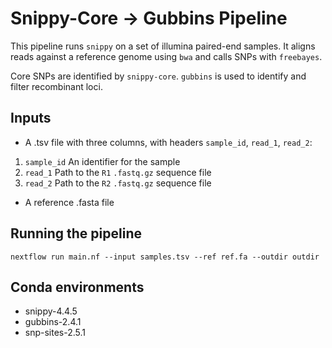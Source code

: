# Snippy-Core -> Gubbins Pipeline

This pipeline runs `snippy` on a set of illumina paired-end samples.
It aligns reads against a reference genome using `bwa` and calls SNPs with `freebayes`.

Core SNPs are identified by `snippy-core`. `gubbins` is used to identify and filter recombinant loci.

## Inputs

- A .tsv file with three columns, with headers `sample_id`, `read_1`, `read_2`:

1. `sample_id` An identifier for the sample
2. `read_1` Path to the `R1` `.fastq.gz` sequence file
3. `read_2` Path to the `R2` `.fastq.gz` sequence file

- A reference .fasta file

## Running the pipeline

```
nextflow run main.nf --input samples.tsv --ref ref.fa --outdir outdir
```

## Conda environments

- snippy-4.4.5
- gubbins-2.4.1
- snp-sites-2.5.1


